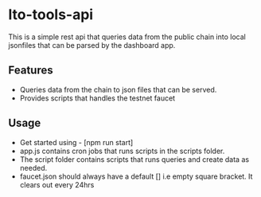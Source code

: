 # lto-tools-api

This is a simple rest api that queries data from the public chain into local jsonfiles that can be parsed by the dashboard app.

## Features

- Queries data from the chain to json files that can be served.
- Provides scripts that handles the testnet faucet

## Usage

- Get started using - [npm run start]
- app.js contains cron jobs that runs scripts in the scripts folder.
- The script folder contains scripts that runs queries and create data as needed.
- faucet.json should always have a default [] i.e empty square bracket. It clears out every 24hrs
